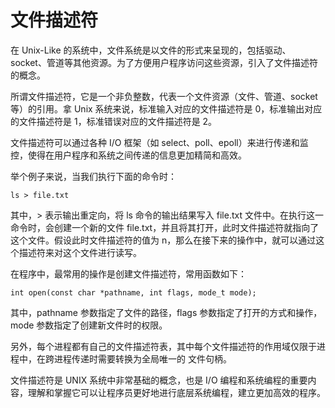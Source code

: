# 文件描述符
在 Unix-Like 的系统中，文件系统是以文件的形式来呈现的，包括驱动、socket、管道等其他资源。为了方便用户程序访问这些资源，引入了文件描述符的概念。

所谓文件描述符，它是一个非负整数，代表一个文件资源（文件、管道、socket 等）的引用。拿 Unix 系统来说，标准输入对应的文件描述符是 0，标准输出对应的文件描述符是 1，标准错误对应的文件描述符是 2。

文件描述符可以通过各种 I/O 框架（如 select、poll、epoll）来进行传递和监控，使得在用户程序和系统之间传递的信息更加精简和高效。

举个例子来说，当我们执行下面的命令时：
```shell
ls > file.txt
```

其中，> 表示输出重定向，将 ls 命令的输出结果写入 file.txt 文件中。在执行这一命令时，会创建一个新的文件 file.txt，并且将其打开，此时文件描述符就指向了这个文件。假设此时文件描述符的值为 n，那么在接下来的操作中，就可以通过这个描述符来对这个文件进行读写。

在程序中，最常用的操作是创建文件描述符，常用函数如下：
```shell
int open(const char *pathname, int flags, mode_t mode);
```

其中，pathname 参数指定了文件的路径，flags 参数指定了打开的方式和操作，mode 参数指定了创建新文件时的权限。

另外，每个进程都有自己的文件描述符表，其中每个文件描述符的作用域仅限于进程中，在跨进程传递时需要转换为全局唯一的 文件句柄。

文件描述符是 UNIX 系统中非常基础的概念，也是 I/O 编程和系统编程的重要内容，理解和掌握它可以让程序员更好地进行底层系统编程，建立更加高效的程序。